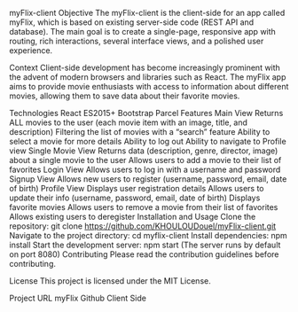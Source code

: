 myFlix-client
Objective
The myFlix-client is the client-side for an app called myFlix, which is based on existing server-side code (REST API and database). The main goal is to create a single-page, responsive app with routing, rich interactions, several interface views, and a polished user experience.

Context
Client-side development has become increasingly prominent with the advent of modern browsers and libraries such as React. The myFlix app aims to provide movie enthusiasts with access to information about different movies, allowing them to save data about their favorite movies.

Technologies
React
ES2015+
Bootstrap
Parcel
Features
Main View
Returns ALL movies to the user (each movie item with an image, title, and description)
Filtering the list of movies with a “search” feature
Ability to select a movie for more details
Ability to log out
Ability to navigate to Profile view
Single Movie View
Returns data (description, genre, director, image) about a single movie to the user
Allows users to add a movie to their list of favorites
Login View
Allows users to log in with a username and password
Signup View
Allows new users to register (username, password, email, date of birth)
Profile View
Displays user registration details
Allows users to update their info (username, password, email, date of birth)
Displays favorite movies
Allows users to remove a movie from their list of favorites
Allows existing users to deregister
Installation and Usage
Clone the repository: git clone https://github.com/KHOULOUDouel/myFlix-client.git
Navigate to the project directory: cd myflix-client
Install dependencies: npm install
Start the development server: npm start (The server runs by default on port 8080)
Contributing
Please read the contribution guidelines before contributing.

License
This project is licensed under the MIT License.

Project URL
myFlix
Github Client Side